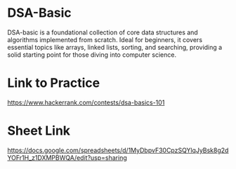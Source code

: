 # DSA-Basic
DSA-basic is a foundational collection of core data structures and algorithms implemented from scratch. Ideal for beginners, it covers essential topics like arrays, linked lists, sorting, and searching, providing a solid starting point for those diving into computer science.
# Link to Practice
https://www.hackerrank.com/contests/dsa-basics-101
# Sheet Link
https://docs.google.com/spreadsheets/d/1MyDbpvF30CpzSQYlqJyBsk8g2dYOFr1H_z1DXMPBWQA/edit?usp=sharing
